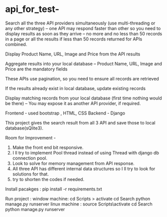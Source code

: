 # api_for_test-

Search all the three API providers simultaneously (use multi-threading or any other strategy) – one API may respond faster than other so you need to display results as soon as they arrive – no more and no less than 50 records in a page or all the results if less than 50 records returned for APIs combined.

Display Product Name, URL, Image and Price from the API results

Aggregate results into your local database – Product Name, URL, Image and Price are the mandatory fields

These APIs use pagination, so you need to ensure all records are retrieved

If the results already exist in local database, update existing records

Display matching records from your local database (first time nothing would be there) – You may expose it as another API provider, if required.

Frontend - used bootstrap , HTML, CSS Backend - Django

This project gives the search result from all 3 API and save those to local database(sQlite3).

Room for Improvement - 
1) Make the front end bit responsive.
2) I ll try to implement Pool thread instead of using Thread with django db connection pool.
3) Look to solve for memory management from API response.
4) All three API has different internal data structures so I ll try to look for solutions for that.
5) try to shorten the codes if needed.

Install pacakges : pip install -r requirements.txt

Run project :
window machine: cd Scripts > activate
                cd Search
                python manage.py runserver
linux machine : source Scripts\activate
                cd Search
                python manage.py runserver
